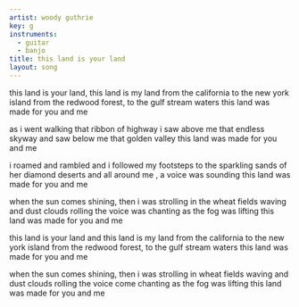 ```yaml
---
artist: woody guthrie
key: g
instruments:
  - guitar
  - banjo
title: this land is your land
layout: song
---
```

this land is your land, this land is my land
from the california to the new york island
from the redwood forest, to the gulf stream waters
this land was made for you and me

as i went walking that ribbon of highway
i saw above me that endless skyway
and saw below me that golden valley
this land was made for you and me

i roamed and rambled and i followed my footsteps
to the sparkling sands of her diamond deserts
and all around me , a voice was sounding
this land was made for you and me

when the sun comes shining, then i was strolling
in the wheat fields waving and dust clouds rolling
the voice was chanting as the fog was lifting
this land was made for you and me

this land is your land and this land is my land
from the california to the new york island
from the redwood forest, to the gulf stream waters
this land was made for you and me

when the sun comes shining, then i was strolling
in wheat fields waving and dust clouds rolling
the voice come chanting as the fog was lifting
this land was made for you and me